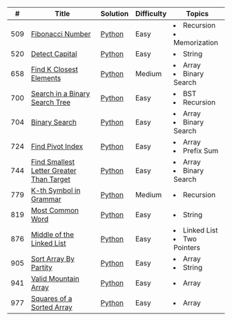 | #   | Title                                                                                                               | Solution                                                 | Difficulty | Topics                                    |
|-----|---------------------------------------------------------------------------------------------------------------------|----------------------------------------------------------|------------|-------------------------------------------|
| 509 | [Fibonacci Number](https://leetcode.com/problems/fibonacci-number/)                                                 | [Python](509.Fibonacci_Number.py)                        | Easy       | <li>Recursion</li><li>Memorization</li>   | 
| 520 | [Detect Capital](https://leetcode.com/problems/detect-capital/)                                                     | [Python](520.Detect_Capital.py)                         | Easy       | <li>String</li>                           |
| 658 | [Find K Closest Elements](https://leetcode.com/problems/find-k-closest-elements/)                                   | [Python](658.Find_K_Closest_Elements.py)                 | Medium     | <li>Array</li><li>Binary Search</li>      | 
| 700 | [Search in a Binary Search Tree](https://leetcode.com/problems/search-in-a-binary-search-tree/)                     | [Python](700.Search_in_a_Binary_Search_Tree.py)          | Easy       | <li>BST</li><li>Recursion</li>            
| 704 | [Binary Search](https://leetcode.com/problems/binary-search/)                                                       | [Python](704.Binary_Search.py)                           | Easy       | <li>Array</li><li>Binary Search</li>      | 
| 724 | [Find Pivot Index](https://leetcode.com/problems/find-pivot-index/)                                                 | [Python](724.Find_Pivot_Index.py)                           | Easy       | <li>Array</li><li>Prefix Sum</li>         |
| 744 | [Find Smallest Letter Greater Than Target](https://leetcode.com/problems/find-smallest-letter-greater-than-target/) | [Python](744.Find_Smallest_Letter_Greater_Than_Target.py) | Easy       | <li>Array</li><li>Binary Search</li>      | 
| 779 | [K-th Symbol in Grammar](https://leetcode.com/problems/k-th-symbol-in-grammar/)                                     | [Python](779.K-th_Symbol_in_Grammar.py)                  | Medium     | <li>Recursion</li>                        | 
| 819 | [Most Common Word](https://leetcode.com/problems/most-common-word/)                                                 | [Python](819.Most_Common_Word.py)                        | Easy       | <li>String</li>                           | 
| 876 | [Middle of the Linked List](https://leetcode.com/problems/middle-of-the-linked-list)                                | [Python](876.Middle_of_the_Linked_List.py)               | Easy       | <li>Linked List</li><li>Two Pointers</li> |
| 905 | [Sort Array By Partity](https://leetcode.com/problems/sort-array-by-parity/)                                        | [Python](905.Sort_Array_By_Parity.py)                    | Easy       | <li>Array</li><li>String</li>             | 
| 941 | [Valid Mountain Array](https://leetcode.com/problems/valid-mountain-array/)                                         | [Python](941.Valid_Mountain_Array.py)                    | Easy       | <li>Array</li>                            | 
| 977 | [Squares of a Sorted Array](https://leetcode.com/problems/squares-of-a-sorted-array/)                               | [Python](977.Squares_of_a_Sorted_Array.py)               | Easy       | <li>Array</li>                            | 
